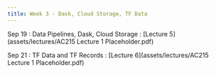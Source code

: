 ```yaml
---
title: Week 3 - Dask, Cloud Storage, TF Data 
---
```


Sep 19
: Data Pipelines, Dask, Cloud Storage 
  : [Lecture 5](assets/lectures/AC215 Lecture 1 Placeholder.pdf)

Sep 21
: TF Data and TF Records
  : [Lecture 6](assets/lectures/AC215 Lecture 1 Placeholder.pdf)

  